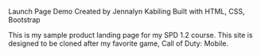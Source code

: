 Launch Page Demo
Created by Jennalyn Kabiling
Built with HTML, CSS, Bootstrap

This is my sample product landing page for my SPD 1.2 course. This site is designed to be cloned after my favorite game, Call of Duty: Mobile.

